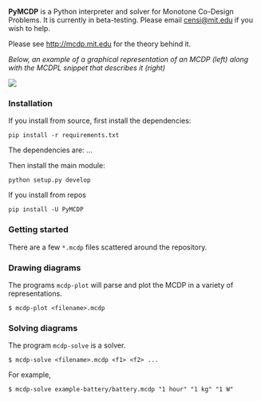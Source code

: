 
**PyMCDP** is a Python interpreter and solver for Monotone Co-Design Problems.
It is currently in beta-testing. Please email censi@mit.edu if you wish to help.

Please see <http://mcdp.mit.edu> for the theory behind it.


*Below, an example of a graphical representation of an MCDP (left)
along with the MCDPL snippet that describes it (right)*

<img src="http://mcdp.mit.edu/mcdp_intro/1510_mcdp_examples01_battery_actuation.png"/>

### Installation

If you install from source, first install the dependencies:

    pip install -r requirements.txt

The dependencies are: ...

Then install the main module:
    
    python setup.py develop

If you install from repos

    pip install -U PyMCDP 

### Getting started

There are a few ``*.mcdp`` files scattered around the repository.

### Drawing diagrams 

The programs ``mcdp-plot`` will parse and plot the MCDP in a variety of representations.

    $ mcdp-plot <filename>.mcdp

### Solving diagrams
    
The program ``mcdp-solve`` is a solver.

    $ mcdp-solve <filename>.mcdp <f1> <f2> ...
    
For example,

    $ mcdp-solve example-battery/battery.mcdp "1 hour" "1 kg" "1 W"




